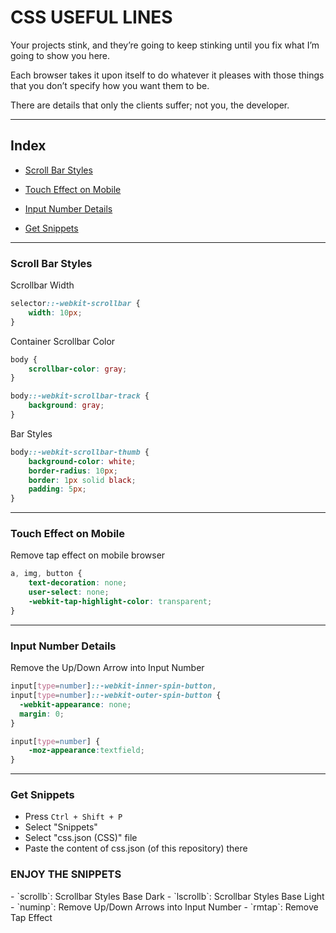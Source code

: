 <h1>CSS USEFUL LINES</h1>

Your projects stink, and they’re going to keep stinking until you fix what I’m going to show you here.

Each browser takes it upon itself to do whatever it pleases with those things that you don’t specify how you want them to be.

There are details that only the clients suffer; not you, the developer.

<hr/>
<h2>Index</h2>

* [Scroll Bar Styles](#scroll)

* [Touch Effect on Mobile](#toucheffect)

* [Input Number Details](#inputnum)

* [Get Snippets](#snippets)

<hr/>
<h3 id="scroll">Scroll Bar Styles</h3>

Scrollbar Width
```css
selector::-webkit-scrollbar {
    width: 10px;
}
```

Container Scrollbar Color
```css   
body {
    scrollbar-color: gray;
}

body::-webkit-scrollbar-track {
    background: gray;
}
```


Bar Styles
```css
body::-webkit-scrollbar-thumb {
    background-color: white; 
    border-radius: 10px; 
    border: 1px solid black; 
    padding: 5px;
}
```

<hr/>
<h3 id="toucheffect">Touch Effect on Mobile</h3>


Remove tap effect on mobile browser
```css
a, img, button {
    text-decoration: none;
    user-select: none;
    -webkit-tap-highlight-color: transparent;
}
```

<hr/>
<h3 id="inputnum">Input Number Details</h3>


Remove the Up/Down Arrow into Input Number
```css
input[type=number]::-webkit-inner-spin-button, 
input[type=number]::-webkit-outer-spin-button { 
  -webkit-appearance: none; 
  margin: 0; 
}

input[type=number] { 
    -moz-appearance:textfield; 
}
```

<hr/>
<h3 id="snippets">Get Snippets</h3>


- Press `Ctrl + Shift + P`
- Select "Snippets"
- Select "css.json (CSS)" file
- Paste the content of css.json (of this repository) there

<h3>ENJOY THE SNIPPETS</h3>
- `scrollb`: Scrollbar Styles Base Dark
- `lscrollb`: Scrollbar Styles Base Light
- `numinp`: Remove Up/Down Arrows into Input Number
- `rmtap`: Remove Tap Effect
